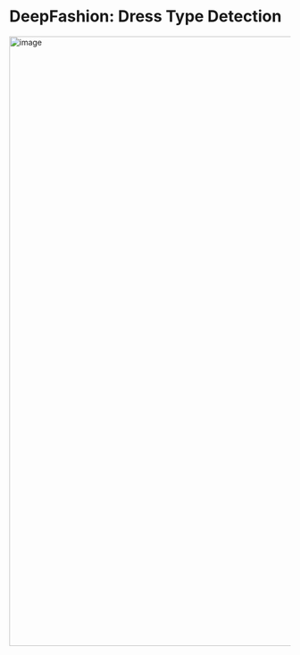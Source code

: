 # DeepFashion: Dress Type Detection

<img width="1093" alt="image" src="https://user-images.githubusercontent.com/68363210/212463754-824d589c-3aed-417a-bb06-dc3132cbb896.png">
